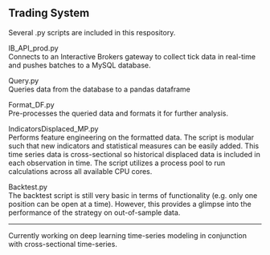 ## Trading System
Several .py scripts are included in this respository.  

IB_API_prod.py  
Connects to an Interactive Brokers gateway to collect tick data
in real-time and pushes batches to a MySQL database.

Query.py  
Queries data from the database to a pandas dataframe

Format_DF.py  
Pre-processes the queried data and formats it for further analysis.

IndicatorsDisplaced_MP.py  
Performs feature engineering on the formatted data.  The script is modular 
such that new indicators and statistical measures can be easily added.
This time series data is cross-sectional so historical displaced data is
included in each observation in time.  The script utilizes a process pool
to run calculations across all available CPU cores.

Backtest.py  
The backtest script is still very basic in terms of functionality (e.g. only
one position can be open at a time).  However, this provides a glimpse into
the performance of the strategy on out-of-sample data.  

***
Currently working on deep learning time-series modeling in conjunction with cross-sectional time-series.
